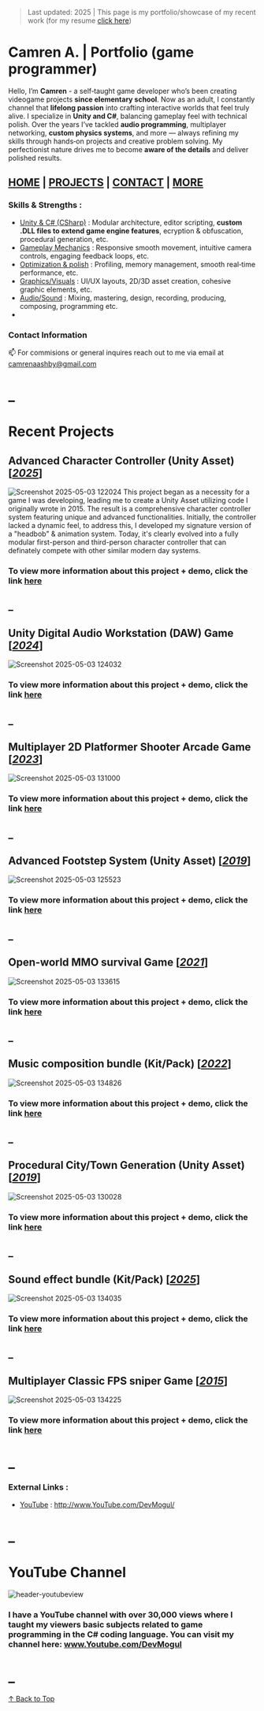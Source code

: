 > Last updated: 2025 | This page is my portfolio/showcase of my recent work (for my resume [click here]())

<a name="home"></a>
# Camren A. | Portfolio (game programmer)
Hello, I’m **Camren** - a self‑taught game developer who’s been creating videogame projects **since elementary school**. Now as an adult, I constantly channel that **lifelong passion** into crafting interactive worlds that feel truly alive. I specialize in **Unity and C#**, balancing gameplay feel with technical polish. Over the years I’ve tackled **audio programming**, multiplayer networking, **custom physics systems**, and more — always refining my skills through hands‑on projects and creative problem solving. My perfectionist nature drives me to become **aware of the details** and deliver polished results.
## [HOME](#home) | [PROJECTS](#recent-projects) | [CONTACT](#contact-information) | [MORE](#external-links-) 

### Skills & Strengths :
+ <ins>Unity & C# (CSharp)</ins> : Modular architecture, editor scripting, **custom .DLL files to extend game engine features**, ecryption & obfuscation, procedural generation, etc.
+ <ins>Gameplay Mechanics</ins> : Responsive smooth movement, intuitive camera controls, engaging feedback loops, etc.
+ <ins>Optimization & polish</ins> : Profiling, memory management, smooth real‑time performance, etc.
+ <ins>Graphics/Visuals</ins> : UI/UX layouts, 2D/3D asset creation, cohesive graphic elements, etc.
+ <ins>Audio/Sound</ins> : Mixing, mastering, design, recording, producing, composing, programming etc.
+ 
### Contact Information
📫 For commisions or general inquires reach out to me via email at <ins>camrenaashby@gmail.com</ins>

# _
# Recent Projects 
## Advanced Character Controller (Unity Asset) [<ins>*2025*</ins>]
![Screenshot 2025-05-03 122024](https://github.com/user-attachments/assets/e3c676e2-6e5a-4ba7-a0fb-605d00ec6eb9)
This project began as a necessity for a game I was developing, leading me to create a Unity Asset utilizing code I originally wrote in 2015. The result is a comprehensive character controller system featuring unique and advanced functionalities. Initially, the controller lacked a dynamic feel, to address this, I developed my signature version of a "headbob" & animation system. Today, it's clearly evolved into a fully modular first-person and third-person character controller that can definately compete with other similar modern day systems.
### To view more information about this project + demo, click the link [here](https://camrenaa.github.io/Possesst/)
## _
## Unity Digital Audio Workstation (DAW) Game [<ins>*2024*</ins>]
![Screenshot 2025-05-03 124032](https://github.com/user-attachments/assets/a87e56a0-6964-4d97-931b-d902f9b15e45)
### To view more information about this project + demo, click the link [here]()
## _
## Multiplayer 2D Platformer Shooter Arcade Game [<ins>*2023*</ins>]
![Screenshot 2025-05-03 131000](https://github.com/user-attachments/assets/c89b76e0-89e4-45a3-a197-62a92125f947)
### To view more information about this project + demo, click the link [here](https://camrenaa.github.io/)
## _
## Advanced Footstep System (Unity Asset) [<ins>*2019*</ins>]
![Screenshot 2025-05-03 125523](https://github.com/user-attachments/assets/bf35ceef-72ba-4efe-a712-e375e4edbd45)
### To view more information about this project + demo, click the link [here](https://camrenaa.github.io/)
## _
## Open-world MMO survival Game [<ins>*2021*</ins>]
![Screenshot 2025-05-03 133615](https://github.com/user-attachments/assets/ce402ad5-d434-4f41-8076-5c082f67ccb1)
### To view more information about this project + demo, click the link [here](https://camrenaa.github.io/)
## _
## Music composition bundle (Kit/Pack) [<ins>*2022*</ins>]
![Screenshot 2025-05-03 134826](https://github.com/user-attachments/assets/7e230ee8-9e8c-4a25-b7f7-91dd75e3fa74)
### To view more information about this project + demo, click the link [here](https://camrenaa.github.io/)
## _
## Procedural City/Town Generation (Unity Asset) [<ins>*2019*</ins>]
![Screenshot 2025-05-03 130028](https://github.com/user-attachments/assets/d7958be2-63eb-464c-bb4f-815b2bb89969)
### To view more information about this project + demo, click the link [here](https://camrenaa.github.io/)
## _
## Sound effect bundle (Kit/Pack) [<ins>*2025*</ins>]
![Screenshot 2025-05-03 134035](https://github.com/user-attachments/assets/62327900-aedd-4fde-bd07-46b4825bb30c)
### To view more information about this project + demo, click the link [here](https://camrenaa.github.io/)
## _
## Multiplayer Classic FPS sniper Game [<ins>*2015*</ins>]
![Screenshot 2025-05-03 134225](https://github.com/user-attachments/assets/a2d6a0c2-32ad-4dda-8b56-5407bba69170)
### To view more information about this project + demo, click the link [here](https://camrenaa.github.io/)

# _
### External Links :
+ <ins>YouTube</ins> : http://www.YouTube.com/DevMogul/
  
# _
# YouTube Channel
![header-youtubeview](https://github.com/user-attachments/assets/bff3f4b4-c839-4635-9e54-26a927b1ef50)
### I have a YouTube channel with over **30,000 views** where I taught my viewers basic subjects related to game programming in the C# coding language. You can visit my channel here: <ins>www.Youtube.com/DevMogul</ins>

# _
[↑ Back to Top](#home)



